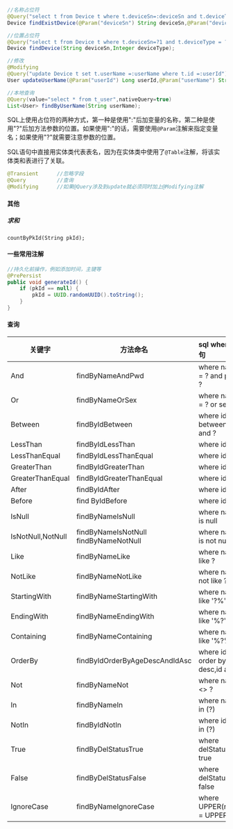 ```java
//名称占位符
@Query("select t from Device t where t.deviceSn=:deviceSn and t.deviceType =:deviceType and t.deleteFlag=1")
Device findExistDevice(@Param("deviceSn") String deviceSn,@Param("deviceType")Integer deviceType);

//位置占位符
@Query("select t from Device t where t.deviceSn=?1 and t.deviceType = ?2 and t.deleteFlag=1")
Device findDevice(String deviceSn,Integer deviceType);

//修改
@Modifying
@Query("update Device t set t.userName =:userName where t.id =:userId")
User updateUserName(@Param("userId") Long userId,@Param("userName") String userName);

//本地查询
@Query(value="select * from t_user",nativeQuery=true)
List<User> findByUserName(String userName);

```

SQL上使用占位符的两种方式，第一种是使用":"后加变量的名称，第二种是使用"?"后加方法参数的位置。如果使用":"的话，需要使用`@Param`注解来指定变量名；如果使用"?"就需要注意参数的位置。

SQL语句中直接用实体类代表表名，因为在实体类中使用了`@Table`注解，将该实体类和表进行了关联。



```java
@Transient		//忽略字段
@Query			//查询
@Modifying		//如果@Query涉及到update就必须同时加上@Modifying注解
```

#### 其他

##### 求和

```
countByPkId(String pkId);
```



#### 一些常用注解

```java
//持久化前操作，例如添加时间，主键等
@PrePersist
public void generateId() {
    if (pkId == null) {
        pkId = UUID.randomUUID().toString();
    }
}
```



#### 查询

| 关键字            | 方法命名                              | sql where字句                         |
| ----------------- | ------------------------------------- | :------------------------------------ |
| And               | findByNameAndPwd                      | where name = ? and pwd= ?             |
| Or                | findByNameOrSex                       | where name = ? or sex =?              |
| Between           | findByIdBetween                       | where id between ? and ?              |
| LessThan          | findByIdLessThan                      | where id <?                           |
| LessThanEqual     | findByIdLessThanEqual                 | where id <=?                          |
| GreaterThan       | findByIdGreaterThan                   | where id > ?                          |
| GreaterThanEqual  | findByIdGreaterThanEqual              | where id >= ?                         |
| After             | findByIdAfter                         | where id > ?                          |
| Before            | find ByIdBefore                       | where id < ?                          |
| IsNull            | findByNameIsNull                      | where name is null                    |
| IsNotNull,NotNull | findByNameIsNotNull findByNameNotNull | where name is not null                |
| Like              | findByNameLike                        | where name like ?                     |
| NotLike           | findByNameNotLike                     | where name not like ?                 |
| StartingWith      | findByNameStartingWith                | where name like '?%'                  |
| EndingWith        | findByNameEndingWith                  | where name like '%?'                  |
| Containing        | findByNameContaining                  | where name like '%?%'                 |
| OrderBy           | findByIdOrderByAgeDescAndIdAsc        | where id = ? order by age desc,id asc |
| Not               | findByNameNot                         | where name <> ?                       |
| In                | findByNameIn                          | where name in (?)                     |
| NotIn             | findByIdNotIn                         | where id not in (?)                   |
| True              | findByDelStatusTrue                   | where delStatus = true                |
| False             | findByDelStatusFalse                  | where delStatus = false               |
| IgnoreCase        | findByNameIgnoreCase                  | where UPPER(name) = UPPER(?)          |